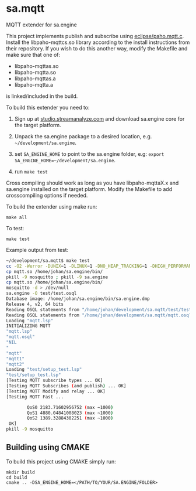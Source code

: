 # sa.mqtt
MQTT extender for sa.engine

This project implements publish and subscribe using
[eclipse/paho.mqtt.c](https://github.com/eclipse/paho.mqtt.c).  Install the
libpaho-mqttcs.so library according to the install instructions from their
repository.  If you wish to do this another way, modify the Makefile and make
sure that one of:

* libpaho-mqttas.so 
* libpaho-mqtta.so 
* libpaho-mqttas.a 
* libpaho-mqtta.a 

is linked/included in the build.


To build this extender you need to:

1. Sign up at [studio.streamanalyze.com](https://studio.streamanalyze.com/)
and download sa.engine core for the target platform.

2. Unpack the sa.engine package to a desired location,
e.g. `~/development/sa.engine`.

3. set `SA_ENGINE_HOME` to point to the sa.engine folder, e.g: `export
SA_ENGINE_HOME=~/development/sa.engine`.

4. run `make test`

Cross compiling should work as long as you have libpaho-mqttaX.x and sa.engine
installed on the target platform. Modify the Makefile to add crosscompiling
options if needed.

To build the extender using make run:

```
make all
```

To test:

```
make test
```

Example output from test:

```bash
~/development/sa.mqtt$ make test
cc -O2 -Werror -DUNIX=1 -DLINUX=1 -DNO_HEAP_TRACKING=1 -DHIGH_PERFORMANCE=1  -fPIC -I/home/johan/sa.engine/C -Iinclude -shared -o mqtt.so src/mqtt.c src/cbfns.c src/sa_circular_buff.c -L/home/johan/sa.engine/bin -lsa.kernel -l:libpaho-mqtt3as.so
cp mqtt.so /home/johan/sa.engine/bin/
pkill -9 mosquitto ; pkill -9 sa.engine
cp mqtt.so /home/johan/sa.engine/bin/
mosquitto -d > /dev/null
sa.engine -O test/test.osql
Database image: /home/johan/sa.engine/bin/sa.engine.dmp
Release 4, v2, 64 bits
Reading OSQL statements from "/home/johan/development/sa.mqtt/test/test.osql"
Reading OSQL statements from "/home/johan/development/sa.mqtt/mqtt.osql"
Loading "mqtt.lsp"
INITIALIZING MQTT
"mqtt.lsp"
"mqtt.osql"
"NIL
"
"mqtt"
"mqtt1"
"mqtt2"
Loading "test/setup_test.lsp"
"test/setup_test.lsp"
[Testing MQTT subscribe types ... OK]
[Testing MQTT Subscribes (and publish) ... OK]
[Testing MQTT Modify and relay ... OK]
[Testing MQTT Fast ...

        QoS0 2183.71602956752 (max ~1000)
        QoS1 4880.04841008023 (max ~1000)
        QoS2 1389.32884302251 (max ~1000)
 OK]
pkill -9 mosquitto
```


## Building using CMAKE
To build this project using CMAKE simply run:
```
mkdir build
cd build
cmake .. -DSA_ENGINE_HOME=</PATH/TO/YOUR/SA.ENGINE/FOLDER>
```